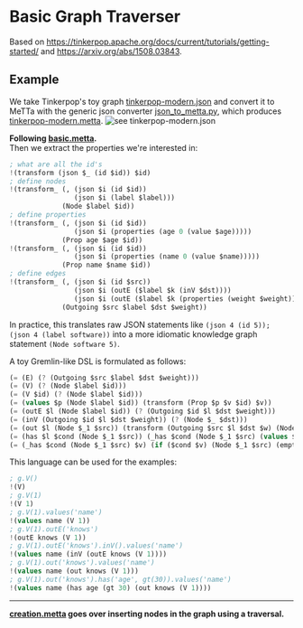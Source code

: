 # Basic Graph Traverser

Based on https://tinkerpop.apache.org/docs/current/tutorials/getting-started/ and https://arxiv.org/abs/1508.03843.

## Example
We take Tinkerpop's toy graph [tinkerpop-modern.json](tinkerpop-modern.json) and convert it to MeTTa with the generic json converter [json_to_metta.py](json_to_metta.py), which produces [tinkerpop-modern.metta](tinkerpop-modern.metta).
![see tinkerpop-modern.json](https://tinkerpop.apache.org/docs/current/images/tinkerpop-modern.png)

**Following [basic.metta](basic.metta).**\
Then we extract the properties we're interested in:
```scheme
; what are all the id's
!(transform (json $_ (id $id)) $id)
; define nodes
!(transform_ (, (json $i (id $id))
                (json $i (label $label)))
             (Node $label $id))
; define properties
!(transform_ (, (json $i (id $id))
                (json $i (properties (age 0 (value $age)))))
             (Prop age $age $id))
!(transform_ (, (json $i (id $id))
                (json $i (properties (name 0 (value $name)))))
             (Prop name $name $id))
; define edges
!(transform_ (, (json $i (id $src))
                (json $i (outE ($label $k (inV $dst))))
                (json $i (outE ($label $k (properties (weight $weight))))))
             (Outgoing $src $label $dst $weight))
```
In practice, this translates raw JSON statements like 
`(json 4 (id 5)); (json 4 (label software))` into a more idiomatic knowledge graph statement `(Node software 5)`.

A toy Gremlin-like DSL is formulated as follows:
```scheme
(= (E) (? (Outgoing $src $label $dst $weight)))
(= (V) (? (Node $label $id)))
(= (V $id) (? (Node $label $id)))
(= (values $p (Node $label $id)) (transform (Prop $p $v $id) $v))
(= (outE $l (Node $label $id)) (? (Outgoing $id $l $dst $weight)))
(= (inV (Outgoing $id $l $dst $weight)) (? (Node $_ $dst)))
(= (out $l (Node $_1 $src)) (transform (Outgoing $src $l $dst $w) (Node $_ $dst)))
(= (has $l $cond (Node $_1 $src)) (_has $cond (Node $_1 $src) (values $l (Node $_1 $src))))
(= (_has $cond (Node $_1 $src) $v) (if ($cond $v) (Node $_1 $src) (empty)))
```

This language can be used for the examples:
```scheme
; g.V()
!(V)
; g.V(1)
!(V 1)
; g.V(1).values('name')
!(values name (V 1))
; g.V(1).outE('knows')
!(outE knows (V 1))
; g.V(1).outE('knows').inV().values('name')
!(values name (inV (outE knows (V 1))))
; g.V(1).out('knows').values('name')
!(values name (out knows (V 1)))
; g.V(1).out('knows').has('age', gt(30)).values('name')
!(values name (has age (gt 30) (out knows (V 1))))
```

---
**[creation.metta][def] goes over inserting nodes in the graph using a traversal.**





[def]: creation.metta
